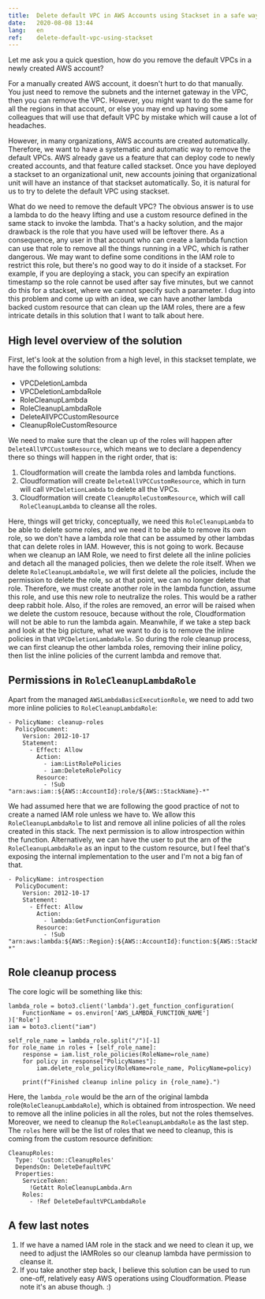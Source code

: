```yaml
---
title:  Delete default VPC in AWS Accounts using Stackset in a safe way
date:   2020-08-08 13:44
lang:   en
ref:    delete-default-vpc-using-stackset
---
```


Let me ask you a quick question, how do you remove the default VPCs in a newly created AWS account?

For a manually created AWS account, it doesn't hurt to do that manually. You just need to remove the subnets and the internet gateway in the VPC, then you can remove the VPC. However, you might want to do the same for all the regions in that account, or else you may end up having some colleagues that will use that default VPC by mistake which will cause a lot of headaches.

However, in many organizations, AWS accounts are created automatically. Therefore, we want to have a systematic and automatic way to remove the default VPCs. AWS already gave us a feature that can deploy code to newly created accounts, and that feature called stackset. Once you have deployed a stackset to an organizational unit, new accounts joining that organizational unit will have an instance of that stackset automatically. So, it is natural for us to try to delete the default VPC using stackset.

What do we need to remove the default VPC? The obvious answer is to use a lambda to do the heavy lifting and use a custom resource defined in the same stack to invoke the lambda. That's a hacky solution, and the major drawback is the role that you have used will be leftover there. As a consequence, any user in that account who can create a lambda function can use that role to remove all the things running in a VPC, which is rather dangerous. We may want to define some conditions in the IAM role to restrict this role, but there's no good way to do it inside of a stackset. For example, if you are deploying a stack, you can specify an expiration timestamp so the role cannot be used after say five minutes, but we cannot do this for a stackset, where we cannot specify such a parameter. I dug into this problem and come up with an idea, we can have another lambda backed custom resource that can clean up the IAM roles, there are a few intricate details in this solution that I want to talk about here.

## High level overview of the solution

First, let's look at the solution from a high level, in this stackset template, we have the following solutions:

* VPCDeletionLambda
* VPCDeletionLambdaRole
* RoleCleanupLambda
* RoleCleanupLambdaRole
* DeleteAllVPCCustomResource
* CleanupRoleCustomResource

We need to make sure that the clean up of the roles will happen after `DeleteAllVPCCustomResource`, which means we to declare a dependency there so things will happen in the right order, that is:

1. Cloudformation will create the lambda roles and lambda functions.
2. Cloudformation will create `DeleteAllVPCCustomResource`, which in turn will call `VPCDeletionLambda` to delete all the VPCs.
3. Cloudformation will create `CleanupRoleCustomResource`, which will call `RoleCleanupLambda` to cleanse all the roles.

Here, things will get tricky, conceptually, we need this `RoleCleanupLambda` to be able to delete some roles, and we need it to be able to remove its own role, so we don't have a lambda role that can be assumed by other lambdas that can delete roles in IAM. However, this is not going to work. Because when we cleanup an IAM Role, we need to first delete all the inline policies and detach all the managed policies, then we delete the role itself. When we delete `RoleCleanupLambdaRole`, we will first delete all the policies, include the permission to delete the role, so at that point, we can no longer delete that role. Therefore, we must create another role in the lambda function, assume this role, and use this new role to neutralize the roles. This would be a rather deep rabbit hole. Also, if the roles are removed, an error will be raised when we delete the custom resouce, because without the role, Cloudformation will not be able to run the lambda again. Meanwhile, if we take a step back and look at the big picture, what we want to do is to remove the inline policies in that `VPCDeletionLambdaRole`. So during the role cleanup process, we can first cleanup the other lambda roles, removing their inline policy, then list the inline policies of the current lambda and remove that. 

## Permissions in `RoleCleanupLambdaRole`

Apart from the managed `AWSLambdaBasicExecutionRole`, we need to add two more inline policies to `RoleCleanupLambdaRole`:

```
- PolicyName: cleanup-roles
  PolicyDocument:
    Version: 2012-10-17
    Statement:
      - Effect: Allow
        Action:
          - iam:ListRolePolicies
          - iam:DeleteRolePolicy
        Resource:
          - !Sub "arn:aws:iam::${AWS::AccountId}:role/${AWS::StackName}-*"
```

We had assumed here that we are following the good practice of not to create a named IAM role unless we have to. We allow this `RoleCleanupLambdaRole` to list and remove all inline policies of all the roles created in this stack. The next permission is to allow introspection within the function. Alternatively, we can have the user to put the arn of the `RoleCleanupLambdaRole` as an input to the custom resource, but I feel that's exposing the internal implementation to the user and I'm not a big fan of that.

```
- PolicyName: introspection
  PolicyDocument:
    Version: 2012-10-17
    Statement:
      - Effect: Allow
        Action:
          - lambda:GetFunctionConfiguration
        Resource:
          - !Sub "arn:aws:lambda:${AWS::Region}:${AWS::AccountId}:function:${AWS::StackName}-*"
```

## Role cleanup process

The core logic will be something like this:

```
lambda_role = boto3.client('lambda').get_function_configuration(
    FunctionName = os.environ['AWS_LAMBDA_FUNCTION_NAME']
)['Role']
iam = boto3.client("iam")

self_role_name = lambda_role.split("/")[-1]
for role_name in roles + [self_role_name]:
    response = iam.list_role_policies(RoleName=role_name)
    for policy in response["PolicyNames"]:
        iam.delete_role_policy(RoleName=role_name, PolicyName=policy)

    print(f"Finished cleanup inline policy in {role_name}.")
```

Here, the `lambda_role` would be the arn of the original lambda role(`RoleCleanupLambdaRole`), which is obtained from introspection. We need to remove all the inline policies in all the roles, but not the roles themselves. Moreover, we need to cleanup the `RoleCleanupLambdaRole` as the last step. The `roles` here will be the list of roles that we need to cleanup, this is coming from the custom resource definition:

```
CleanupRoles:
  Type: 'Custom::CleanupRoles'
  DependsOn: DeleteDefaultVPC
  Properties:
    ServiceToken:
      !GetAtt RoleCleanupLambda.Arn
    Roles:
      - !Ref DeleteDefaultVPCLambdaRole
```

## A few last notes

1. If we have a named IAM role in the stack and we need to clean it up, we need to adjust the IAMRoles so our cleanup lambda have permission to cleanse it.
2. If you take another step back, I believe this solution can be used to run one-off, relatively easy AWS operations using Cloudformation. Please note it's an abuse though. :)